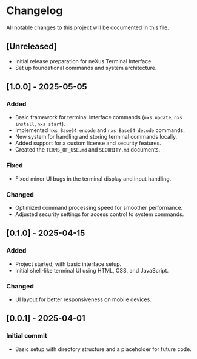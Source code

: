 # Changelog

All notable changes to this project will be documented in this file.

## [Unreleased]
- Initial release preparation for neXus Terminal Interface.
- Set up foundational commands and system architecture.

## [1.0.0] - 2025-05-05
### Added
- Basic framework for terminal interface commands (`nxs update`, `nxs install`, `nxs start`).
- Implemented `nxs Base64 encode` and `nxs Base64 decode` commands.
- New system for handling and storing terminal commands locally.
- Added support for a custom license and security features.
- Created the `TERMS_OF_USE.md` and `SECURITY.md` documents.

### Fixed
- Fixed minor UI bugs in the terminal display and input handling.

### Changed
- Optimized command processing speed for smoother performance.
- Adjusted security settings for access control to system commands.

## [0.1.0] - 2025-04-15
### Added
- Project started, with basic interface setup.
- Initial shell-like terminal UI using HTML, CSS, and JavaScript.

### Changed
- UI layout for better responsiveness on mobile devices.

## [0.0.1] - 2025-04-01
### Initial commit
- Basic setup with directory structure and a placeholder for future code.
